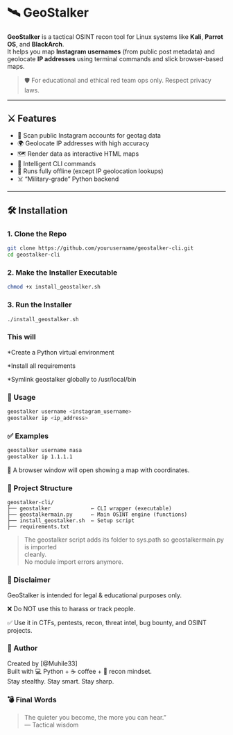 # 🛰️ GeoStalker

**GeoStalker** is a tactical OSINT recon tool for Linux systems like **Kali**, **Parrot OS**, and **BlackArch**.  
It helps you map **Instagram usernames** (from public post metadata) and geolocate **IP addresses** using terminal commands and slick browser-based maps.

> 🛡️ For educational and ethical red team ops only. Respect privacy laws.

---

## ⚔️ Features

- 🔎 Scan public Instagram accounts for geotag data
- 🌍 Geolocate IP addresses with high accuracy
- 🗺️ Render data as interactive HTML maps
- 🧠 Intelligent CLI commands
- 🎯 Runs fully offline (except IP geolocation lookups)
- ☠️ “Military-grade” Python backend

---

## 🛠️ Installation

### 1. Clone the Repo

```bash
git clone https://github.com/yourusername/geostalker-cli.git
cd geostalker-cli
```
### 2. Make the Installer Executable
```bash
chmod +x install_geostalker.sh
```

### 3. Run the Installer
```bash
./install_geostalker.sh
```

### This will

*Create a Python virtual environment

*Install all requirements

*Symlink geostalker globally to /usr/local/bin

### 🚀 Usage
```bash
geostalker username <instagram_username>
geostalker ip <ip_address>
```

### ✅ Examples
```bash
geostalker username nasa
geostalker ip 1.1.1.1
```
📍 A browser window will open showing a map with coordinates.

### 📁 Project Structure
```pgsql
geostalker-cli/
├── geostalker             ← CLI wrapper (executable)
├── geostalkermain.py      ← Main OSINT engine (functions)
├── install_geostalker.sh  ← Setup script
├── requirements.txt
```
> The geostalker script adds its folder to sys.path so geostalkermain.py is imported <br>
> cleanly. <br>
> No module import errors anymore.

### 📛 Disclaimer
GeoStalker is intended for legal & educational purposes only.

❌ Do NOT use this to harass or track people.

✅ Use it in CTFs, pentests, recon, threat intel, bug bounty, and OSINT projects.

### 🧠 Author
Created by [@Muhile33] <br>
Built with 💻 Python + ☕ coffee + 📡 recon mindset. <br>
Stay stealthy. Stay smart. Stay sharp.

### 💣 Final Words
> The quieter you become, the more you can hear.” <br>
> ― Tactical wisdom
